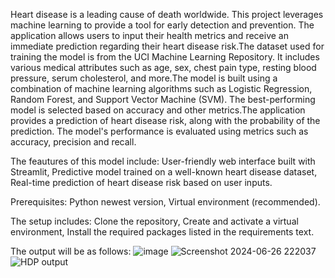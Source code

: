 Heart disease is a leading cause of death worldwide. This project leverages machine learning to provide a tool for early detection and prevention. The application allows users to input their health metrics and receive an immediate prediction regarding their heart disease risk.The dataset used for training the model is from the UCI Machine Learning Repository. It includes various medical attributes such as age, sex, chest pain type, resting blood pressure, serum cholesterol, and more.The model is built using a combination of machine learning algorithms such as Logistic Regression, Random Forest, and Support Vector Machine (SVM). The best-performing model is selected based on accuracy and other metrics.The application provides a prediction of heart disease risk, along with the probability of the prediction. The model's performance is evaluated using metrics such as accuracy, precision and recall.

The feautures of this model include: User-friendly web interface built with Streamlit, Predictive model trained on a well-known heart disease dataset, Real-time prediction of heart disease risk based on user inputs.

Prerequisites: Python newest version, Virtual environment (recommended).

The setup includes: Clone the repository, Create and activate a virtual environment, Install the required packages listed in the requirements text.

The output will be as follows:
![image](https://github.com/ananya-tippisetti/cmr_opensource/assets/172367452/709a8fdb-a9a2-4c12-90d0-ef361a03a3e0)
![Screenshot 2024-06-26 222037](https://github.com/ananya-tippisetti/cmr_opensource/assets/172367452/58350ab9-2792-4f9e-9b3b-a2aa06f35d31)
![HDP output](https://github.com/ananya-tippisetti/cmr_opensource/assets/172367452/6554d4a6-0d59-48ab-b91d-c985d6f43c20)


